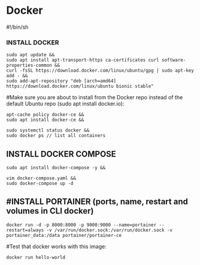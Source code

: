 # Docker
#!/bin/sh

### INSTALL DOCKER ### 
```
sudo apt update &&
sudo apt install apt-transport-https ca-certificates curl software-properties-common &&
curl -fsSL https://download.docker.com/linux/ubuntu/gpg | sudo apt-key add - &&
sudo add-apt-repository "deb [arch=amd64] https://download.docker.com/linux/ubuntu bionic stable" 
```

#Make sure you are about to install from the Docker repo instead of the default Ubuntu repo (sudo apt install docker.io):
```
apt-cache policy docker-ce &&
sudo apt install docker-ce &&

sudo systemctl status docker &&
sudo docker ps // list all containers 
```
## INSTALL DOCKER COMPOSE ##
```
sudo apt install docker-compose -y &&

vim docker-compose.yaml &&
sudo docker-compose up -d 
```

## #INSTALL PORTAINER (ports, name, restart and volumes in CLI docker) ###
```
docker run -d -p 8000:8000 -p 9000:9000 --name=portainer --restart=always -v /var/run/docker.sock:/var/run/docker.sock -v portainer_data:/data portainer/portainer-ce
```
#Test that docker works with this image:
```
docker run hello-world
```
